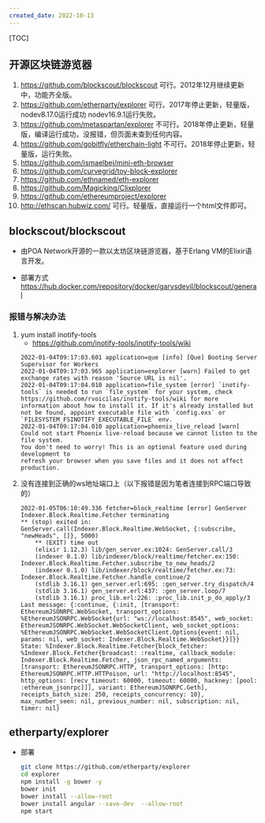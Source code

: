 ```yaml
---
created_date: 2022-10-13
---
```


[TOC]

## 开源区块链游览器
1. https://github.com/blockscout/blockscout 可行。2012年12月继续更新中，功能齐全版。
2. https://github.com/etherparty/explorer 可行。2017年停止更新，轻量版，nodev8.17.0运行成功 nodev16.9.1运行失败。
3. https://github.com/metaspartan/explorer 不可行。2018年停止更新，轻量版，编译运行成功，没报错，但页面未查到任何内容。
4. https://github.com/gobitfly/etherchain-light 不可行。2018年停止更新，轻量版，运行失败。
5. https://github.com/ismaelbej/mini-eth-browser
6. https://github.com/curvegrid/toy-block-explorer
7. https://github.com/ethnamed/eth-explorer
8. https://github.com/Magicking/Clixplorer
9. https://github.com/ethereumproject/explorer
10. http://ethscan.hubwiz.com/ 可行。轻量版，直接运行一个html文件即可。

## blockscout/blockscout
- 由POA Network开源的一款以太坊区块链游览器，基于Erlang VM的Elixir语言开发。

- 部署方式 https://hub.docker.com/repository/docker/garysdevil/blockscout/general

### 报错与解决办法
1. yum install inotify-tools
    - https://github.com/inotify-tools/inotify-tools/wiki
    ```log
    2022-01-04T09:17:03.601 application=que [info] [Que] Booting Server Supervisor for Workers
    2022-01-04T09:17:03.965 application=explorer [warn] Failed to get exchange rates with reason 'Source URL is nil'.
    2022-01-04T09:17:04.010 application=file_system [error] `inotify-tools` is needed to run `file_system` for your system, check https://github.com/rvoicilas/inotify-tools/wiki for more information about how to install it. If it's already installed but not be found, appoint executable file with `config.exs` or `FILESYSTEM_FSINOTIFY_EXECUTABLE_FILE` env.
    2022-01-04T09:17:04.010 application=phoenix_live_reload [warn] Could not start Phoenix live-reload because we cannot listen to the file system.
    You don't need to worry! This is an optional feature used during development to
    refresh your browser when you save files and it does not affect production.
    ```
2. 没有连接到正确的ws地址端口上（以下报错是因为笔者连接到RPC端口导致的）
    ```log
    2022-01-05T06:10:49.336 fetcher=block_realtime [error] GenServer Indexer.Block.Realtime.Fetcher terminating
    ** (stop) exited in: GenServer.call(Indexer.Block.Realtime.WebSocket, {:subscribe, "newHeads", []}, 5000)
        ** (EXIT) time out
        (elixir 1.12.3) lib/gen_server.ex:1024: GenServer.call/3
        (indexer 0.1.0) lib/indexer/block/realtime/fetcher.ex:150: Indexer.Block.Realtime.Fetcher.subscribe_to_new_heads/2
        (indexer 0.1.0) lib/indexer/block/realtime/fetcher.ex:73: Indexer.Block.Realtime.Fetcher.handle_continue/2
        (stdlib 3.16.1) gen_server.erl:695: :gen_server.try_dispatch/4
        (stdlib 3.16.1) gen_server.erl:437: :gen_server.loop/7
        (stdlib 3.16.1) proc_lib.erl:226: :proc_lib.init_p_do_apply/3
    Last message: {:continue, {:init, [transport: EthereumJSONRPC.WebSocket, transport_options: %EthereumJSONRPC.WebSocket{url: "ws://localhost:8545", web_socket: EthereumJSONRPC.WebSocket.WebSocketClient, web_socket_options: %EthereumJSONRPC.WebSocket.WebSocketClient.Options{event: nil, params: nil, web_socket: Indexer.Block.Realtime.WebSocket}}]}}
    State: %Indexer.Block.Realtime.Fetcher{block_fetcher: %Indexer.Block.Fetcher{broadcast: :realtime, callback_module: Indexer.Block.Realtime.Fetcher, json_rpc_named_arguments: [transport: EthereumJSONRPC.HTTP, transport_options: [http: EthereumJSONRPC.HTTP.HTTPoison, url: "http://localhost:8545", http_options: [recv_timeout: 60000, timeout: 60000, hackney: [pool: :ethereum_jsonrpc]]], variant: EthereumJSONRPC.Geth], receipts_batch_size: 250, receipts_concurrency: 10}, max_number_seen: nil, previous_number: nil, subscription: nil, timer: nil}
    ```

## etherparty/explorer
- 部署
    ```bash
    git clone https://github.com/etherparty/explorer 
    cd explorer 
    npm install -g bower -y 
    bower init
    bower install --allow-root
    bower install angular --save-dev  --allow-root
    npm start
    ```

